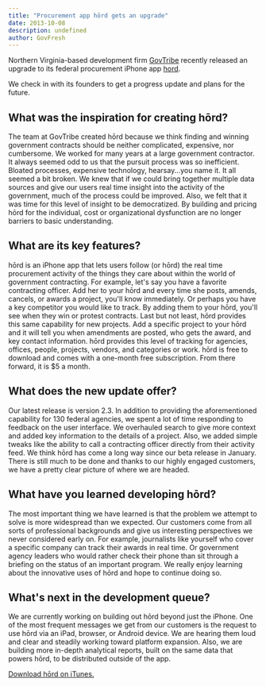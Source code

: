```yaml
---
title: "Procurement app hōrd gets an upgrade"
date: 2013-10-08
description: undefined
author: GovFresh
---
```




Northern Virginia-based development firm <a href="http://govtribe.com">GovTribe</a> recently released an upgrade to its federal procurement iPhone app <a href="https://itunes.apple.com/app/id591205296?mt=8&amp;&amp;referrer=click%3D7b45217a-6959-4f60-963d-d8f470cf4c96">hord</a>.

We check in with its founders to get a progress update and plans for the future.

<h2>What was the inspiration for creating hōrd?</h2>

The team at GovTribe created hōrd because we think finding and winning government contracts should be neither complicated, expensive, nor cumbersome. We worked for many years at a large government contractor. It always seemed odd to us that the pursuit process was so inefficient. Bloated processes, expensive technology, hearsay...you name it. It all seemed a bit broken. We knew that if we could bring together multiple data sources and give our users real time insight into the activity of the government, much of the process could be improved. Also, we felt that it was time for this level of insight to be democratized. By building and pricing hōrd for the individual, cost or organizational dysfunction are no longer barriers to basic understanding. 

<h2>What are its key features?</h2>

hōrd is an iPhone app that lets users follow (or hōrd) the real time procurement activity of the things they care about within the world of government contracting. For example, let's say you have a favorite contracting officer. Add her to your hōrd and every time she posts, amends, cancels, or awards a project, you'll know immediately. Or perhaps you have a key competitor you would like to track. By adding them to your hōrd, you'll see when they win or protest contracts. Last but not least, hōrd provides this same capability for new projects. Add a specific project to your hōrd and it will tell you when amendments are posted, who gets the award, and key contact information.  hōrd provides this level of tracking for agencies, offices, people, projects, vendors, and categories or work. hōrd is free to download and comes with a one-month free subscription. From there forward, it is $5 a month.

<h2>What does the new update offer?</h2>

Our latest release is version 2.3. In addition to providing the aforementioned capability for 130 federal agencies, we spent a lot of time responding to feedback on the user interface. We overhauled search to give more context and added key information to the details of a project. Also, we added simple tweaks like the ability to call a contracting officer directly from their activity feed. We think hōrd has come a long way since our beta release in January. There is still much to be done and thanks to our highly engaged customers, we have a pretty clear picture of where we are headed. 

<h2>What have you learned developing hōrd?</h2>

The most important thing we have learned is that the problem we attempt to solve is more widespread than we expected. Our customers come from all sorts of professional backgrounds and give us interesting perspectives we never considered early on. For example, journalists like yourself who cover a specific company can track their awards in real time. Or government agency leaders who would rather check their phone than sit through a briefing on the status of an important program. We really enjoy learning about the innovative uses of hōrd and hope to continue doing so.   

<h2>What's next in the development queue?</h2>

We are currently working on building out hōrd beyond just the iPhone. One of the most frequent messages we get from our customers is the request to use hōrd via an iPad, browser, or Android device. We are hearing them loud and clear and steadily working toward platform expansion. Also, we are building more in-depth analytical reports, built on the same data that powers hōrd, to be distributed outside of the app. 

<a href="https://itunes.apple.com/app/id591205296?mt=8&amp;&amp;referrer=click%3D7b45217a-6959-4f60-963d-d8f470cf4c96">Download hōrd on iTunes.</a>
